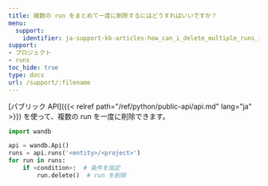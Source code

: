 ```yaml
---
title: 複数の run をまとめて一度に削除するにはどうすればいいですか？
menu:
  support:
    identifier: ja-support-kb-articles-how_can_i_delete_multiple_runs_in_bulk_instead_of_one_at_a_time
support:
- プロジェクト
- runs
toc_hide: true
type: docs
url: /support/:filename
---
```


[パブリック API]({{< relref path="/ref/python/public-api/api.md" lang="ja" >}}) を使って、複数の run を一度に削除できます。

```python
import wandb

api = wandb.Api()
runs = api.runs('<entity>/<project>')
for run in runs:
    if <condition>:  # 条件を指定
        run.delete()  # run を削除
```